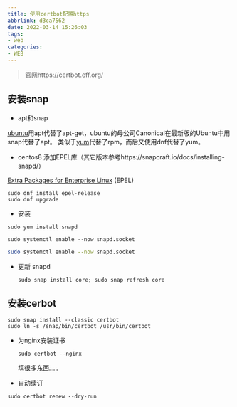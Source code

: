 ```yaml
---
title: 使用certbot配置https
abbrlink: d3ca7562
date: 2022-03-14 15:26:03
tags:
- web
categories:
- WEB
---
```


>

> 官网https://certbot.eff.org/

## 安装snap

- apt和snap

[ubuntu](https://so.csdn.net/so/search?q=ubuntu&spm=1001.2101.3001.7020)用apt代替了apt-get，ubuntu的母公司Canonical在最新版的Ubuntu中用snap代替了apt。
类似于[yum](https://so.csdn.net/so/search?q=yum&spm=1001.2101.3001.7020)代替了rpm，而后又使用dnf代替了yum。

- centos8 添加EPEL库（其它版本参考https://snapcraft.io/docs/installing-snapd/）

[Extra Packages for Enterprise Linux](https://fedoraproject.org/wiki/EPEL) (EPEL)

```shell
sudo dnf install epel-release
sudo dnf upgrade
```

- 安装

```
sudo yum install snapd
```

```shell
sudo systemctl enable --now snapd.socket
```

```bash
sudo systemctl enable --now snapd.socket
```

- 更新 snapd

  ```
  sudo snap install core; sudo snap refresh core
  ```

## 安装cerbot

```
sudo snap install --classic certbot
sudo ln -s /snap/bin/certbot /usr/bin/certbot
```

- 为nginx安装证书

  ```
  sudo certbot --nginx
  ```

  填很多东西。。。

- 自动续订

```
sudo certbot renew --dry-run
```

